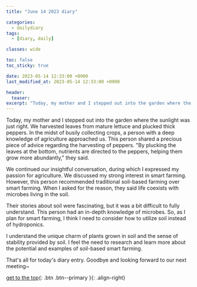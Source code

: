 ```yaml
---
title: "June 14 2023 diary"

categories:
  - dailydiary
tags:
  - [diary, daily]

classes: wide

toc: false
toc_sticky: true

date: 2023-05-14 12:33:00 +0900
last_modified_at: 2023-05-14 12:33:00 +0900

header:
  teaser:
excerpt: "Today, my mother and I stepped out into the garden where the sunlight was just right."
---
```


Today, my mother and I stepped out into the garden where the sunlight was just right. We harvested leaves from mature lettuce and plucked thick peppers. In the midst of busily collecting crops, a person with a deep knowledge of agriculture approached us. This person shared a precious piece of advice regarding the harvesting of peppers. "By plucking the leaves at the bottom, nutrients are directed to the peppers, helping them grow more abundantly," they said.

We continued our insightful conversation, during which I expressed my passion for agriculture. We discussed my strong interest in smart farming. However, this person recommended traditional soil-based farming over smart farming. When I asked for the reason, they said life coexists with microbes living in the soil.

Their stories about soil were fascinating, but it was a bit difficult to fully understand. This person had an in-depth knowledge of microbes. So, as I plan for smart farming, I think I need to consider how to utilize soil instead of hydroponics.

I understand the unique charm of plants grown in soil and the sense of stability provided by soil. I feel the need to research and learn more about the potential and examples of soil-based smart farming.

That's all for today's diary entry. Goodbye and looking forward to our next meeting~

[get to the top](#){: .btn .btn--primary }{: .align-right}
